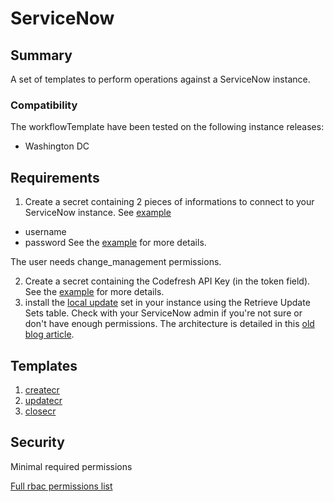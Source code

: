 # ServiceNow

## Summary

A set of templates to perform operations against a ServiceNow instance.

### Compatibility

The workflowTemplate have been tested on the following instance releases:

* Washington DC

## Requirements
1. Create a secret containing 2 pieces of informations to connect to your
ServiceNow instance. See [example](../../assets/sn_auth.yml)
  - username
  - password
See the [example](../../assets/sn_auth.yml) for more details.

The user needs change_management permissions.

2. Create a secret containing the Codefresh API Key (in the token field). See the [example](../../assets/cf_token.yaml) for more details.
3. install the [local update](../../assets/xml/ServiceNow-Codefresh_Integration_1.3.1.xml)
set in your instance using the Retrieve Update Sets table. Check with your
ServiceNow admin if you're not sure or don't have enough permissions. The
architecture is detailed in this [old blog article](https://codefresh.io/blog/servicenow-integration/).

## Templates
1. [createcr](https://github.com/codefresh-io/argo-hub/blob/main/workflows/servicenow/versions/1.3.1/docs/createcr.md)
1. [updatecr](https://github.com/codefresh-io/argo-hub/blob/main/workflows/servicenow/versions/1.3.1/docs/updatecr.md)
1. [closecr](https://github.com/codefresh-io/argo-hub/blob/main/workflows/servicenow/versions/1.3.1/docs/closecr.md)


## Security

Minimal required permissions

[Full rbac permissions list](https://github.com/codefresh-io/argo-hub/blob/main/workflows/servicenow/versions/1.3.1/rbac.yaml)
